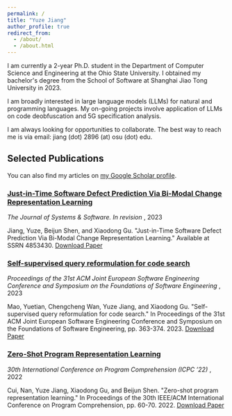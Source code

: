 ```yaml
---
permalink: /
title: "Yuze Jiang"
author_profile: true
redirect_from: 
  - /about/
  - /about.html
---
```

I am currently a 2-year Ph.D. student in the Department of Computer Science and Engineering at the Ohio State University. I obtained my bachelor's degree from the School of Software at Shanghai Jiao Tong University in 2023.

I am broadly interested in large language models (LLMs) for natural and programming languages. My on-going projects involve application of LLMs on code deobfuscation and 5G specification analysis.

I am always looking for opportunities to collaborate. The best way to reach me is via email: jiang (dot) 2896 (at) osu (dot) edu.

## Selected Publications

You can also find my articles on [my Google Scholar profile](https://scholar.google.com/citations?user=AsvTdRIAAAAJ&hl=en).

### [Just-in-Time Software Defect Prediction Via Bi-Modal Change Representation Learning](https://jyz-1201.github.io/publication/paper3)

*The Journal of Systems & Software. In revision* , 2023

Jiang, Yuze, Beijun Shen, and Xiaodong Gu. "Just-in-Time Software Defect Prediction Via Bi-Modal Change Representation Learning." Available at SSRN 4853430.
[Download Paper](https://papers.ssrn.com/sol3/papers.cfm?abstract_id=4853430)

### [Self-supervised query reformulation for code search](https://jyz-1201.github.io/publication/paper2)

*Proceedings of the 31st ACM Joint European Software Engineering Conference and Symposium on the Foundations of Software Engineering* , 2023

Mao, Yuetian, Chengcheng Wan, Yuze Jiang, and Xiaodong Gu. "Self-supervised query reformulation for code search." In Proceedings of the 31st ACM Joint European Software Engineering Conference and Symposium on the Foundations of Software Engineering, pp. 363-374. 2023.
[Download Paper](https://arxiv.org/pdf/2307.00267)

### [Zero-Shot Program Representation Learning](https://jyz-1201.github.io/publication/paper1)

*30th International Conference on Program Comprehension (ICPC ’22)* , 2022

Cui, Nan, Yuze Jiang, Xiaodong Gu, and Beijun Shen. "Zero-shot program representation learning." In Proceedings of the 30th IEEE/ACM International Conference on Program Comprehension, pp. 60-70. 2022.
[Download Paper](https://arxiv.org/pdf/2204.08360)
